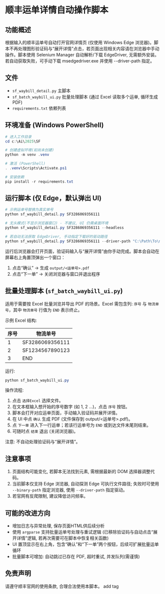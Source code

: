 # 顺丰运单详情自动操作脚本

## 功能概述
根据输入的顺丰运单号自动打开官网详情页 (仅使用 Windows Edge 浏览器)。脚本不再处理图形验证码与“展开详情”点击，若页面出现相关内容请在浏览器中手动操作。脚本使用 Selenium Manager 自动解析/下载 EdgeDriver, 无需额外安装。若自动获取失败，可手动下载 msedgedriver.exe 并使用 --driver-path 指定。

## 文件
- `sf_waybill_detail.py` 主脚本
- `sf_batch_waybill_ui.py` 批量处理脚本 (通过 Excel 读取多个运单, 循环生成 PDF)
- `requirements.txt` 依赖列表

## 环境准备 (Windows PowerShell)
```powershell
# 进入工作目录
cd c:\Ai\2025\SF

# 创建虚拟环境(如尚未创建)
python -m venv .venv

# 激活 (PowerShell)
. .venv\Scripts\Activate.ps1

# 安装依赖
pip install -r requirements.txt
```

## 运行脚本 (仅 Edge，默认弹出 UI)
```powershell
# 示例运单号替换为真实单号
python sf_waybill_detail.py SF3286069356111

# 无头模式(不显示浏览器窗口) - 不建议, UI 仍需桌面环境
python sf_waybill_detail.py SF3286069356111 --headless

# 若自动无法获取 EdgeDriver, 手动指定下载好的驱动路径
python sf_waybill_detail.py SF3286069356111 --driver-path "C:\Path\To\msedgedriver.exe"
```
运行后浏览器会打开页面，验证码输入与“展开详情”由你手动完成。脚本会自动在屏幕右上角置顶弹出一个窗口：
1. 点击“确认” -> 生成 `output/<运单号>.pdf`
2. 点击“下一单” -> 关闭浏览器与窗口并退出程序

## 批量处理脚本 (`sf_batch_waybill_ui.py`)
适用于需要按 Excel 批量浏览并导出 PDF 的场景。Excel 需包含列: `序号` 与 `物流单号`，其中 `物流单号` 行值为 `END` 表示终止。

示例 Excel 结构:

| 序号 | 物流单号         |
|------|------------------|
| 1    | SF3286069356111  |
| 2    | SF1234567890123  |
| 3    | END              |

运行:
```powershell
python sf_batch_waybill_ui.py
```
操作流程:
1. 点击 `选择Excel` 选择文件。
2. 在文本框输入想开始的序号数字 (如 1, 2 ...)，点击 `序号` 按钮。
3. 脚本会打开对应运单页面，手动输入验证码并展开详情。
4. 在 UI 中点 `确认` 生成 PDF (文件保存到 output/<运单号>.pdf)。
5. 点 `下一单` 进入下一行运单；若该行运单号为 `END` 或到达文件末尾则结束。
6. 可随时点 `结束` 退出 (关闭浏览器)。

注意: 不自动处理验证码与“展开详情”。

## 注意事项
1. 页面结构可能变化, 若脚本无法找到元素, 需根据最新的 DOM 选择器调整代码。
2. 当前脚本仅支持 Edge 浏览器, 自动探测 Edge 可执行文件路径; 失败时可使用 `--binary-path` 指定浏览器, 使用 `--driver-path` 指定驱动。
3. 若官网有反爬限制, 建议降低访问频率。

## 可能的改进方向
- 增加日志与异常处理, 保存页面HTML供后续分析
- 使用 `argparse` 支持批量运单号处理与重试逻辑
  (已移除验证码与自动点击“展开详情”逻辑, 若再次需要可在脚本中恢复相关函数)
- UI 置顶显示在右上角，包含“确认”和“下一单”两个按钮，后续可扩展批量运单循环
 - 批量脚本可增加: 自动跳过已存在 PDF, 超时重试, 并发队列(需谨慎)

## 免责声明
请遵守顺丰官网的使用条款, 合理合法使用本脚本。
add tag
